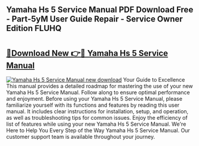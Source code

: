 ## Yamaha Hs 5 Service Manual PDF Download Free - Part-5yM User Guide Repair - Service Owner Edition FLUHQ

# <h2><a href="http://bc54632.oget.top/?id=Yamaha+Hs+5+Service+Manual">🔗Download New 👉🔴 Yamaha Hs 5 Service Manual</a></h2>

[![Yamaha Hs 5 Service Manual new download](https://i.imgur.com/5g1atiW.png)](http://bc54632.oget.top/?id=Yamaha+Hs+5+Service+Manual)
Your Guide to Excellence This manual provides a detailed roadmap for mastering the use of your new Yamaha Hs 5 Service Manual. Follow along to ensure optimal performance and enjoyment. Before using your Yamaha Hs 5 Service Manual, please familiarize yourself with its functions and features by reading this user manual. It includes clear instructions for installation, setup, and operation, as well as troubleshooting tips for common issues. Enjoy the efficiency of list of features while using your new Yamaha Hs 5 Service Manual. We're Here to Help You Every Step of the Way Yamaha Hs 5 Service Manual. Our customer support team is available throughout your journey.
